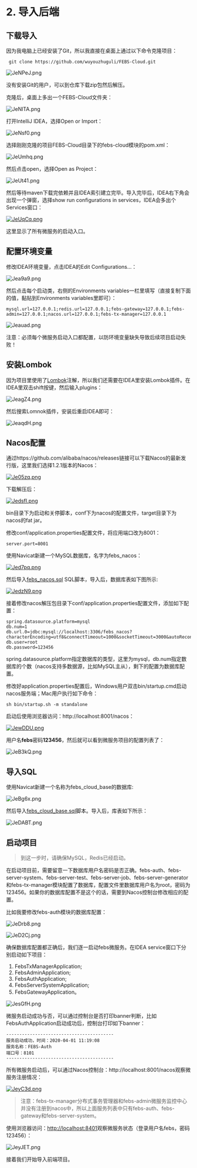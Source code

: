 # 2. 导入后端

## 下载导入

因为我电脑上已经安装了Git，所以我直接在桌面上通过以下命令克隆项目：

```
 git clone https://github.com/wuyouzhuguli/FEBS-Cloud.git
```

![JeNPeJ.png](https://s1.ax1x.com/2020/04/18/JeNPeJ.png)

没有安装Git的用户，可以到仓库下载zip包然后解压。

克隆后，桌面上多出一个FEBS-Cloud文件夹：

![JeNlTA.png](https://s1.ax1x.com/2020/04/18/JeNlTA.png)

打开IntelliJ IDEA，选择Open or Import：

![JeNsf0.png](https://s1.ax1x.com/2020/04/18/JeNsf0.png)

选择刚刚克隆的项目FEBS-Cloud目录下的febs-cloud模块的pom.xml：

![JeUmhq.png](https://s1.ax1x.com/2020/04/18/JeUmhq.png)

然后点击open，选择Open as Project：

![JeUt41.png](https://s1.ax1x.com/2020/04/18/JeUt41.png)

然后等待maven下载完依赖并且IDEA索引建立完毕。导入完毕后，IDEA右下角会出现一个弹窗，选择show run configurations in services，IDEA会多出个Services窗口：

[![JeUqCq.png](https://s1.ax1x.com/2020/04/18/JeUqCq.png)](https://imgchr.com/i/JeUqCq)

这里显示了所有微服务的启动入口。

## 配置环境变量

修改IDEA环境变量，点击IDEA的Edit Configurations...：

![Jea9a9.png](https://s1.ax1x.com/2020/04/18/Jea9a9.png)

然后点击每个启动类，右侧的Environments variables一栏里填写（直接复制下面的值，黏贴到Environments variables里即可）：

```
mysql.url=127.0.0.1;redis.url=127.0.0.1;febs-gateway=127.0.0.1;febs-admin=127.0.0.1;nacos.url=127.0.0.1;febs-tx-manager=127.0.0.1
```

![Jeauad.png](https://s1.ax1x.com/2020/04/18/Jeauad.png)

注意：必须每个微服务启动入口都配置，以防环境变量缺失导致后续项目启动失败！

## 安装Lombok

因为项目里使用了[Lombok](https://www.projectlombok.org/)注解，所以我们还需要在IDEA里安装Lombok插件。在IDEA里双击shift按键，然后输入plugins：

![JeagZ4.png](https://s1.ax1x.com/2020/04/18/JeagZ4.png)

然后搜索Lomnok插件，安装后重启IDEA即可：

![JeaqdH.png](https://s1.ax1x.com/2020/04/18/JeaqdH.png)

## Nacos配置

通过https://github.com/alibaba/nacos/releases链接可以下载Nacos的最新发行版，这里我们选择1.2.1版本的Nacos：

[![Je05zq.png](https://s1.ax1x.com/2020/04/18/Je05zq.png)](https://imgchr.com/i/Je05zq)

下载解压后：

[![JedsfI.png](https://s1.ax1x.com/2020/04/18/JedsfI.png)](https://imgchr.com/i/JedsfI)

bin目录下为启动和关停脚本，conf下为nacos的配置文件，target目录下为nacos的fat jar。

修改conf/application.properties配置文件，将应用端口改为8001：

```
server.port=8001
```

使用Navicat新建一个MySQL数据库，名字为febs_nacos：

[![Jed7pq.png](https://s1.ax1x.com/2020/04/18/Jed7pq.png)](https://imgchr.com/i/Jed7pq)

然后导入[febs_nacos.sql](https://github.com/wuyouzhuguli/FEBS-Cloud/blob/master/febs-cloud/sql/febs_nacos.sql) SQL脚本，导入后，数据库表如下图所示:

[![JedzN9.png](https://s1.ax1x.com/2020/04/18/JedzN9.png)](https://imgchr.com/i/JedzN9)

接着修改nacos解压包目录下conf/application.properties配置文件，添加如下配置：

```
spring.datasource.platform=mysql
db.num=1
db.url.0=jdbc:mysql://localhost:3306/febs_nacos?characterEncoding=utf8&connectTimeout=1000&socketTimeout=3000&autoReconnect=true
db.user=root
db.password=123456
```

spring.datasource.platform指定数据库的类型，这里为mysql，db.num指定数据库的个数（nacos支持多数据源，比如MySQL主从），剩下的配置为数据库配置。

修改好application.properties配置后，Windows用户双击bin/startup.cmd启动nacos服务端；Mac用户执行如下命令：

```
sh bin/startup.sh -m standalone
```

启动后使用浏览器访问：http://localhost:8001/nacos：

[![JewDDU.png](https://s1.ax1x.com/2020/04/18/JewDDU.png)](https://imgchr.com/i/JewDDU)

用户名**febs**密码**123456**，然后就可以看到微服务项目的配置列表了：

![JeB3kQ.png](https://s1.ax1x.com/2020/04/18/JeB3kQ.png)

## 导入SQL

使用Navicat新建一个名称为febs_cloud_base的数据库:

![JeBg6x.png](https://s1.ax1x.com/2020/04/18/JeBg6x.png)

然后导入[febs_cloud_base.sql](https://github.com/wuyouzhuguli/FEBS-Cloud/blob/master/febs-cloud/sql/febs_cloud_base.sql)脚本。导入后，库表如下所示：

![JeDABT.png](https://s1.ax1x.com/2020/04/18/JeDABT.png)

## 启动项目

> 到这一步时，请确保MySQL，Redis已经启动。

在启动项目前，需要留意一下数据库用户名密码是否正确。febs-auth、febs-server-system、febs-server-test、febs-server-job、febs-server-generator和febs-tx-manager模块配置了数据库，配置文件里数据库用户名为root，密码为123456。如果你的数据库配置不是这个的话，需要到Nacos控制台修改相应的配置。

比如我要修改febs-auth模块的数据库配置：

![JeDrb8.png](https://s1.ax1x.com/2020/04/18/JeDrb8.png)

![JeD2Cj.png](https://s1.ax1x.com/2020/04/18/JeD2Cj.png)

确保数据库配置都正确后，我们逐一启动febs微服务。在IDEA service窗口下分别启动如下项目：

1. FebsTxManagerApplication;
2. FebsAdminApplication;
3. FebsAuthApplication;
4. FebsServerSystemApplication;
5. FebsGatewayApplication。

![JesGfH.png](https://s1.ax1x.com/2020/04/18/JesGfH.png)

微服务启动成功与否，可以通过控制台是否打印banner判断，比如FebsAuthApplication启动成功后，控制台打印如下banner：

```
-----------------------------------------
服务启动成功，时间：2020-04-01 11:19:08
服务名称：FEBS-Auth
端口号：8101
-----------------------------------------
```

所有微服务启动后，可以通过Nacos控制台：http://localhost:8001/nacos观察微服务注册情况：

[![JeyC3d.png](https://s1.ax1x.com/2020/04/18/JeyC3d.png)](https://imgchr.com/i/JeyC3d)

> 注意：febs-tx-manager分布式事务管理器和febs-admin微服务监控中心并没有注册到nacos中，所以上面服务列表中只有febs-auth、febs-gateway和febs-server-system。

使用浏览器访问：[http://localhost:8401](http://localhost:8401/)观察微服务状态（登录用户名febs，密码123456）：

![JeyJET.png](https://s1.ax1x.com/2020/04/18/JeyJET.png)

接着我们开始导入前端项目。